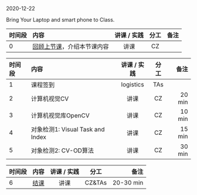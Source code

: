 2020-12-22

Bring Your Laptop and smart phone  to Class. 

| 时间段 |  内容  | 讲课 / 实践 |  分工  |  备注  |
| :------- |:----------------------|:----------:|:--------:|---:|
|   0  |  [回顾上节课](../WW14/WW14-Plan.md)，介绍本节课内容  |  讲课    |     CZ     |        |

| 时间段 |  内容  | 讲课 / 实践 |  分工  |  备注  |
| :------- |:----------------------|:----------:|:--------:|---:|
|   1   |  课程签到     |  logistics   |     TAs     |        |
|   2   | 计算机视觉CV  |  讲课    |    CZ    |    20 min     |
|   3   | 计算机视觉库OpenCV   |  讲课    |   CZ      |   10 min      |
|   4   | 对象检测1: Visual Task and Index | 讲课   |  CZ | 15 min |
|   5   | 对象检测2: CV-OD算法 | 讲课   |  CZ |  30 min  |

| 时间段 |  内容  | 讲课 / 实践 |  分工  |  备注  |
| :------- |:----------------------|:----------:|:--------:|---:|
|   6   | [结课](Conclusion.md)       |  讲课 |    CZ&TAs  |  20-30 min   |



